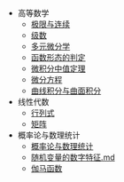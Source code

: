 - 高等数学
  - [极限与连续](高等数学/极限与连续.md)
  - [级数](高等数学/级数.md)
  - [多元微分学](高等数学/多元微分学.md)
  - [函数形态的判定](高等数学/函数形态的判定.md)
  - [微积分中值定理](高等数学/微积分中值定理.md)
  - [微分方程](高等数学/微分方程.md)
  - [曲线积分与曲面积分](高等数学/曲线积分与曲面积分.md)
- 线性代数
  - [行列式](线性代数/行列式.md)
  - [矩阵](线性代数/矩阵.md)
- 概率论与数理统计
  - [概率论与数理统计](概率论与数理统计/概率论笔记.md)
  - [随机变量的数字特征.md](概率论与数理统计/随机变量的数字特征.md)
  - [伽马函数](概率论与数理统计/伽马函数.md)